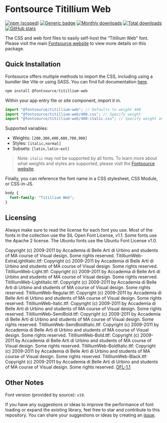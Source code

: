 # Fontsource Titillium Web

[![npm (scoped)](https://img.shields.io/npm/v/@fontsource/titillium-web?color=brightgreen)](https://www.npmjs.com/package/@fontsource/titillium-web) [![Generic badge](https://img.shields.io/badge/fontsource-passing-brightgreen)](https://github.com/fontsource/fontsource) [![Monthly downloads](https://badgen.net/npm/dm/@fontsource/titillium-web)](https://github.com/fontsource/fontsource) [![Total downloads](https://badgen.net/npm/dt/@fontsource/titillium-web)](https://github.com/fontsource/fontsource) [![GitHub stars](https://img.shields.io/github/stars/fontsource/fontsource.svg?style=social&label=Star)](https://github.com/fontsource/fontsource/stargazers)

The CSS and web font files to easily self-host the “Titillium Web” font. Please visit the main [Fontsource website](https://fontsource.org/fonts/titillium-web) to view more details on this package.

## Quick Installation

Fontsource offers multiple methods to import the CSS, including using a bundler like Vite or using SASS. You can find full documentation [here](https://fontsource.org/docs/getting-started/introduction).

```javascript
npm install @fontsource/titillium-web
```

Within your app entry file or site component, import it in.

```javascript
import "@fontsource/titillium-web"; // Defaults to weight 400
import "@fontsource/titillium-web/400.css"; // Specify weight
import "@fontsource/titillium-web/400-italic.css"; // Specify weight and style
```

Supported variables:
- Weights: `[200,300,400,600,700,900]`
- Styles: `[italic,normal]`
- Subsets: `[latin,latin-ext]`

> Note: `italic` may not be supported by all fonts. To learn more about what weights and styles are supported, please visit the [Fontsource website](https://fontsource.org/fonts/titillium-web).

Finally, you can reference the font name in a CSS stylesheet, CSS Module, or CSS-in-JS.

```css
body {
  font-family: "Titillium Web";
}
```

## Licensing
Always make sure to read the license for each font you use. Most of the fonts in the collection use the SIL Open Font License, v1.1. Some fonts use the Apache 2 license. The Ubuntu fonts use the Ubuntu Font License v1.0.

Copyright (c) 2009-2011 by Accademia di Belle Arti di Urbino and students of MA course of Visual design. Some rights reserved. TitilliumWeb-ExtraLightItalic.ttf: Copyright (c) 2009-2011 by Accademia di Belle Arti di Urbino and students of MA course of Visual design. Some rights reserved. TitilliumWeb-Light.ttf: Copyright (c) 2009-2011 by Accademia di Belle Arti di Urbino and students of MA course of Visual design. Some rights reserved. TitilliumWeb-LightItalic.ttf: Copyright (c) 2009-2011 by Accademia di Belle Arti di Urbino and students of MA course of Visual design. Some rights reserved. TitilliumWeb-Regular.ttf: Copyright (c) 2009-2011 by Accademia di Belle Arti di Urbino and students of MA course of Visual design. Some rights reserved. TitilliumWeb-Italic.ttf: Copyright (c) 2009-2011 by Accademia di Belle Arti di Urbino and students of MA course of Visual design. Some rights reserved. TitilliumWeb-SemiBold.ttf: Copyright (c) 2009-2011 by Accademia di Belle Arti di Urbino and students of MA course of Visual design. Some rights reserved. TitilliumWeb-SemiBoldItalic.ttf: Copyright (c) 2009-2011 by Accademia di Belle Arti di Urbino and students of MA course of Visual design. Some rights reserved. TitilliumWeb-Bold.ttf: Copyright (c) 2009-2011 by Accademia di Belle Arti di Urbino and students of MA course of Visual design. Some rights reserved. TitilliumWeb-BoldItalic.ttf: Copyright (c) 2009-2011 by Accademia di Belle Arti di Urbino and students of MA course of Visual design. Some rights reserved. TitilliumWeb-Black.ttf: Copyright (c) 2009-2011 by Accademia di Belle Arti di Urbino and students of MA course of Visual design. Some rights reserved.
[OFL-1.1](https://openfontlicense.org)

## Other Notes
Font version (provided by source): `v19`.

If you have any suggestions or ideas to improve the performance of font loading or expand the existing library, feel free to star and contribute to this repository. You can share your suggestions or ideas by creating an [issue](https://github.com/fontsource/fontsource/issues).